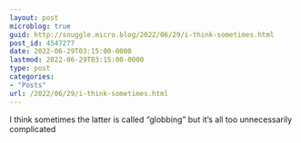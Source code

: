```yaml
---
layout: post
microblog: true
guid: http://snuggle.micro.blog/2022/06/29/i-think-sometimes.html
post_id: 4547277
date: 2022-06-29T03:15:00-0000
lastmod: 2022-06-29T03:15:00-0000
type: post
categories:
- "Posts"
url: /2022/06/29/i-think-sometimes.html
---
```

<p>I think sometimes the latter is called “globbing” but it’s all too unnecessarily complicated</p>
